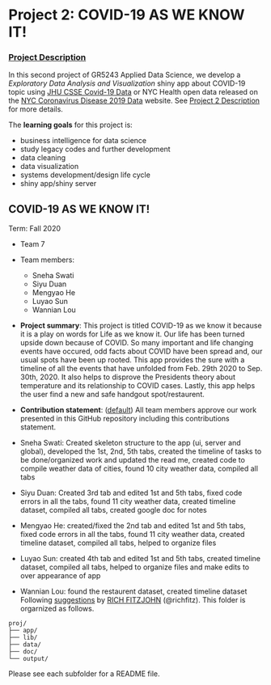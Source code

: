 # Project 2: COVID-19 AS WE KNOW IT!

### [Project Description](doc/project2_desc.md)

In this second project of GR5243 Applied Data Science, we develop a *Exploratory Data Analysis and Visualization* shiny app about COVID-19 topic using [JHU CSSE Covid-19 Data](https://github.com/CSSEGISandData/COVID-19) or NYC Health open data released on the [NYC Coronavirus Disease 2019 Data](https://github.com/nychealth/coronavirus-data) website. See [Project 2 Description](doc/project2_desc.md) for more details.  

The **learning goals** for this project is:

- business intelligence for data science
- study legacy codes and further development
- data cleaning
- data visualization
- systems development/design life cycle
- shiny app/shiny server


## COVID-19 AS WE KNOW IT!
Term: Fall 2020

+ Team 7
+ Team members:
	+ Sneha Swati
	+ Siyu Duan
	+ Mengyao He
	+ Luyao Sun
	+ Wannian Lou

+ **Project summary**: This project is titled COVID-19 as we know it because it is a play on words for Life as we know it. Our life has been turned upside down because of COVID. So many important and life changing events have occured, odd facts about COVID have been spread and, our usual spots have been up rooted. This app provides the sure with a timeline of all the events that have unfolded from Feb. 29th 2020 to Sep. 30th, 2020. It also helps to disprove the Presidents theory about temperature and its relationship to COVID cases. Lastly, this app helps the user find a new and safe handgout spot/restaurent. 

+ **Contribution statement**: ([default](doc/a_note_on_contributions.md)) All team members approve our work presented in this GitHub repository including this contributions statement. 

+ Sneha Swati: Created skeleton structure to the app (ui, server and global), developed the 1st, 2nd, 5th tabs, created the timeline of tasks to be done/organized work and updated the read me, created code to compile weather data of cities, found 10 city weather data, compiled all tabs 
+ Siyu Duan: Created 3rd tab and edited 1st and 5th tabs, fixed code errors in all the tabs, found 11 city weather data, created timeline dataset, compiled all tabs, created google doc for notes 
+ Mengyao He: created/fixed the 2nd tab and edited 1st and 5th tabs, fixed code errors in all the tabs, found 11 city weather data, created timeline dataset, compiled all tabs, helped to organize files 
+ Luyao Sun: created 4th tab and edited 1st and 5th tabs, created timeline dataset, compiled all tabs, helped to organize files and make edits to over appearance of app
+ Wannian Lou: found the restaurent dataset, created timeline dataset
Following [suggestions](http://nicercode.github.io/blog/2013-04-05-projects/) by [RICH FITZJOHN](http://nicercode.github.io/about/#Team) (@richfitz). This folder is orgarnized as follows.

```
proj/
├── app/
├── lib/
├── data/
├── doc/
└── output/
```

Please see each subfolder for a README file.

